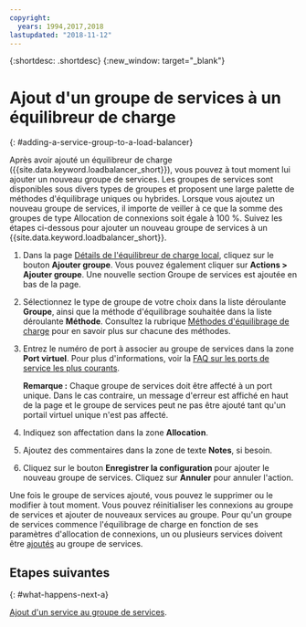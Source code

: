 ```yaml
---
copyright:
  years: 1994,2017,2018
lastupdated: "2018-11-12"
---
```


{:shortdesc: .shortdesc}
{:new_window: target="_blank"}

# Ajout d'un groupe de services à un équilibreur de charge
{: #adding-a-service-group-to-a-load-balancer}

Après avoir ajouté un équilibreur de charge ({{site.data.keyword.loadbalancer_short}}), vous pouvez à tout moment lui ajouter un nouveau groupe de services. Les groupes de services sont disponibles sous divers types de groupes et proposent une large palette de méthodes d'équilibrage uniques ou hybrides. Lorsque vous ajoutez un nouveau groupe de services, il importe de veiller à ce que la somme des groupes de type Allocation de connexions soit égale à 100 %. Suivez les étapes ci-dessous pour ajouter un nouveau groupe de services à un {{site.data.keyword.loadbalancer_short}}.

1. Dans la page [Détails de l'équilibreur de charge local](/docs/infrastructure/local-load-balancer?topic=local-load-balancer-viewing-local-load-balancer-details), cliquez sur le bouton **Ajouter groupe**. Vous pouvez également cliquer sur **Actions > Ajouter groupe**. Une nouvelle section Groupe de services est ajoutée en bas de la page.
2. Sélectionnez le type de groupe de votre choix dans la liste déroulante **Groupe**, ainsi que la méthode d'équilibrage souhaitée dans la liste déroulante **Méthode**. Consultez la rubrique [Méthodes d'équilibrage de charge](/docs/infrastructure/local-load-balancer?topic=local-load-balancer-load-balancing-methods#load-balancing-methods) pour en savoir plus sur chacune des méthodes.
3. Entrez le numéro de port à associer au groupe de services dans la zone **Port virtuel**. Pour plus d'informations, voir la [FAQ sur les ports de service les plus courants](/docs/infrastructure/local-load-balancer?topic=local-load-balancer-faqs-for-local-load-balancer#what-services-can-be-load-balanced-).

	**Remarque :** Chaque groupe de services doit être affecté à un port unique. Dans le cas contraire, un message d'erreur est affiché en haut de la page et le groupe de services peut ne pas être ajouté tant qu'un portail virtuel unique n'est pas affecté.
4. Indiquez son affectation dans la zone **Allocation**.
5. Ajoutez des commentaires dans la zone de texte **Notes**, si besoin.
6. Cliquez sur le bouton **Enregistrer la configuration** pour ajouter le nouveau groupe de services. Cliquez sur **Annuler** pour annuler l'action.

Une fois le groupe de services ajouté, vous pouvez le supprimer ou le modifier à tout moment. Vous pouvez réinitialiser les connexions au groupe de services et ajouter de nouveaux services au groupe. Pour qu'un groupe de services commence l'équilibrage de charge en fonction de ses paramètres d'allocation de connexions, un ou plusieurs services doivent être [ajoutés](/docs/infrastructure/local-load-balancer?topic=local-load-balancer-adding-a-service-to-a-service-group) au groupe de services.

## Etapes suivantes
{: #what-happens-next-a}

[Ajout d'un service au groupe de services](/docs/infrastructure/local-load-balancer?topic=local-load-balancer-adding-a-service-to-a-service-group).
